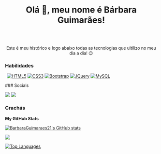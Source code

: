 <div>
  <h1 align="center">Olá 👋, meu nome é Bárbara Guimarães!</h1>
 <br>
    <br>
  <p align="center">Este é meu histórico e logo abaixo todas as tecnologias que ultilizo no meu dia a dia! 😉️</h2>
</div>

### Habilidades

<p align="left"> <a href="https://developer.mozilla.org/en-US/docs/Web/JavaScript" target="_blank" rel="noreferrer"><img src="https://raw.githubusercontent.com/danielcranney/readme-generator/main/public/icons/skills/javascript-colored.svg" width="2 altura de36" ="36" alt="JavaScript" /></a> <a href="https://developer.mozilla.org/en-US/docs/Glossary/HTML5" target="_blank" rel="noreferrer"><img src="https://raw.githubusercontent.com/danielcranney/readme-generator/main/public/icons/skills/html5-colored.svg" largura="36" altura="36" alt="HTML5" /></a> <a href="https://www.w3.org/TR/CSS/#css" target="_blank " rel="noreferrer"><img src="https://raw.githubusercontent.com/danielcranney/readme-generator/main/public/icons/skills/css3-colored.svg" largura="36" altura="36" alt="CSS3" /></a> <a href="https://getbootstrap.com/" target="_blank" rel="noreferrer"><img src="https://raw.githubusercontent.com/danielcranney/readme-generator/main/public/icons/skills/bootstrap-colored.svg" largura="36" altura="36" alt="Bootstrap" /></a> <a href="https://jquery.com/" target="_blank" rel="noreferrer"><img src="https://raw.githubusercontent.com/danielcranney/readme-generator/main/public/icons/skills/jquery-colored.svg" largura= "36" altura="36" alt="JQuery" /></a> <a href="https://www.mysql.com/" target="_blank" rel="noreferrer "><img src="https://raw.githubusercontent.com/danielcranney/readme-generator/main/public/icons/skills/mysql-colored.svg" largura="36" altura="36" alt="MySQL" /></a> </p>
### Socials <p align="left"> <a href="https://www.github.com/BarbaraGuimaraes21" target="_blank" rel="noreferrer"><img src="https://raw.githubusercontent.com/danielcranney/readme-generator/main/public/icons/socials/github.svg" largura="32" altura="32" /></a> <a href="https://www.linkedin.com/in/barbara-guimaraes-de-camargo/" target="_blank" rel="noreferrer"><img src="https://raw.githubusercontent.com/danielcranney/readme-generator/main/public/icons/socials/linkedin.svg" largura="32" altura="32" /></a></p>

### Crachás

<b>My GitHub Stats</b>

<a href="http://www.github.com/BarbaraGuimaraes21"><img src="https://github-readme-stats.vercel.app/api?username=BarbaraGuimaraes21&show_icons=true&hide=stars,prs,issues,&count_private=true&title_color=ffffff&text_color=ffffff&icon_color=0891b2&bg_color=1c1917&hide_border=true&show_icons=true" alt="BarbaraGuimaraes21's GitHub stats" /></a>

<a href="http://www.github.com/BarbaraGuimaraes21"><img src="https://github-readme-streak-stats.herokuapp.com/?user=BarbaraGuimaraes21&stroke=ffffff&background=1c1917&ring=ffffff&fire=ffffff&currStreakNum=ffffff&currStreakLabel=ffffff&sideNums=ffffff&sideLabels=ffffff&dates=ffffff&hide_border=true" /></a>

<a href="https://github.com/BarbaraGuimaraes21" align="left"><img src="https://github-readme-stats.vercel.app/api/top-langs/?username=BarbaraGuimaraes21&langs_count=10&title_color=ffffff&text_color=ffffff&icon_color=0891b2&bg_color=1c1917&hide_border=true&locale=en&custom_title=Top%20%Languages" alt="Top Languages" /></a>
